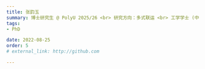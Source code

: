 ```yaml
---
title: 张韵玉
summary: 博士研究生 @ PolyU 2025/26 <br> 研究方向：多式联运 <br> 工学学士 (中南大学) <br> 工学硕士 (北京交通大学)
tags:
- PhD

date: 2022-08-25
order: 5
# external_link: http://github.com

---
```

